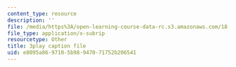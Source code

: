 ```yaml
---
content_type: resource
description: ''
file: /media/https%3A/open-learning-course-data-rc.s3.amazonaws.com/18-06sc-linear-algebra-fall-2011/e8095a8697105b98947071752b206541_My5w4MXWBew.vtt
file_type: application/x-subrip
resourcetype: Other
title: 3play caption file
uid: e8095a86-9710-5b98-9470-71752b206541
---
```

